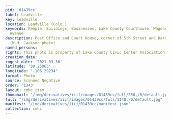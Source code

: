 ```yaml
---
pid: '01439cc'
label: Leadville
key: leadville
location: Leadville (Colo.)
keywords: People, Buildings, Businesses, Lake County Courthouse, Wagons, Harrison
  Avenue
description: Post Office and Court House, corner of 5th Street and Harrison Avenue
  (W.H. Jackson photo)
named_persons: 
rights: This photo is property of Lake County Civic Center Association.
creation_date: 
ingest_date: '2021-03-30'
latitude: '39.25063'
longitude: "-106.29234"
format: Photo
source: Scanned Negative
order: '1343'
layout: cmhc_item
thumbnail: "/img/derivatives/iiif/images/01439cc/full/250,/0/default.jpg"
full: "/img/derivatives/iiif/images/01439cc/full/1140,/0/default.jpg"
manifest: "/img/derivatives/iiif/01439cc/manifest.json"
collection: cmhc
---
```

